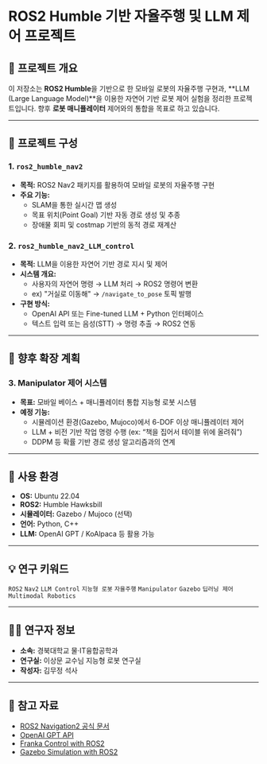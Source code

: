 # ROS2 Humble 기반 자율주행 및 LLM 제어 프로젝트

## 📌 프로젝트 개요

이 저장소는 **ROS2 Humble**을 기반으로 한 모바일 로봇의 자율주행 구현과, **LLM (Large Language Model)**을 이용한 자연어 기반 로봇 제어 실험을 정리한 프로젝트입니다. 향후 **로봇 매니퓰레이터** 제어와의 통합을 목표로 하고 있습니다.

---

## 📁 프로젝트 구성

### 1. `ros2_humble_nav2`
- **목적:** ROS2 Nav2 패키지를 활용하여 모바일 로봇의 자율주행 구현
- **주요 기능:**
  - SLAM을 통한 실시간 맵 생성
  - 목표 위치(Point Goal) 기반 자동 경로 생성 및 추종
  - 장애물 회피 및 costmap 기반의 동적 경로 재계산

### 2. `ros2_humble_nav2_LLM_control`
- **목적:** LLM을 이용한 자연어 기반 경로 지시 및 제어
- **시스템 개요:**
  - 사용자의 자연어 명령 → LLM 처리 → ROS2 명령어 변환
  - ex) "거실로 이동해" → `/navigate_to_pose` 토픽 발행
- **구현 방식:**
  - OpenAI API 또는 Fine-tuned LLM + Python 인터페이스
  - 텍스트 입력 또는 음성(STT) → 명령 추출 → ROS2 연동

---

## 🧠 향후 확장 계획

### 3. Manipulator 제어 시스템
- **목표:** 모바일 베이스 + 매니퓰레이터 통합 지능형 로봇 시스템
- **예정 기능:**
  - 시뮬레이션 환경(Gazebo, Mujoco)에서 6-DOF 이상 매니퓰레이터 제어
  - LLM + 비전 기반 작업 명령 수행 (ex: “책을 집어서 테이블 위에 올려줘”)
  - DDPM 등 확률 기반 경로 생성 알고리즘과의 연계

---

## 🔧 사용 환경

- **OS:** Ubuntu 22.04
- **ROS2:** Humble Hawksbill
- **시뮬레이터:** Gazebo / Mujoco (선택)
- **언어:** Python, C++
- **LLM:** OpenAI GPT / KoAlpaca 등 활용 가능

---

## 💡 연구 키워드

`ROS2` `Nav2` `LLM Control` `지능형 로봇` `자율주행` `Manipulator` `Gazebo` `딥러닝 제어` `Multimodal Robotics`

---

## 👨‍🔬 연구자 정보

- **소속:** 경북대학교 물·IT융합공학과
- **연구실:** 이상문 교수님 지능형 로봇 연구실
- **작성자:** 김무정 석사

---

## 🔗 참고 자료

- [ROS2 Navigation2 공식 문서](https://navigation.ros.org/)
- [OpenAI GPT API](https://platform.openai.com/docs/)
- [Franka Control with ROS2](https://github.com/frankaemika/franka_ros2)
- [Gazebo Simulation with ROS2](https://gazebosim.org/)

